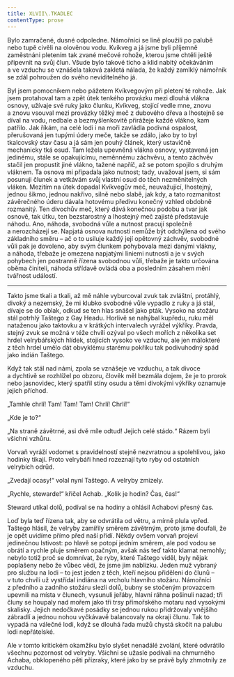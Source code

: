 ```yaml
---
title: XLVII\.TKADLEC
contentType: prose
---
```


Bylo zamračené, dusné odpoledne. Námořníci se líně ploužili po palubě nebo tupě civěli na olověnou vodu. Kvíkveg a já jsme byli příjemně zaměstnáni pletením tak zvané mečové rohože, kterou jsme chtěli ještě připevnit na svůj člun. Všude bylo takové ticho a klid nabitý očekáváním a ve vzduchu se vznášela taková zakletá nálada, že každý zamlklý námořník se zdál pohroužen do svého neviditelného já.

Byl jsem pomocníkem nebo pážetem Kvíkvegovým při pletení té rohože. Jak jsem protahoval tam a zpět útek tenkého provázku mezi dlouhá vlákna osnovy, užívaje své ruky jako člunku, Kvíkveg, stojící vedle mne, znovu a znovu vsouval mezi provázky těžký meč z dubového dřeva a lhostejně se díval na vodu, nedbale a bezmyšlenkovitě přirážeje každé vlákno, kam patřilo. Jak říkám, na celé lodi i na moři zavládla podivná ospalost, přerušovaná jen tupými údery meče, takže se zdálo, jako by to byl tkalcovský stav času a já sám jen pouhý článek, který ustavičně mechanicky tká osud. Tam ležela upevněná vlákna osnovy, vystavená jen jedinému, stále se opakujícímu, neměnnému záchvěvu, a tento záchvěv stačil jen propustit jiné vlákno, tažené napříč, až se potom spojilo s druhým vláknem. Ta osnova mi připadala jako nutnost; tady, uvažoval jsem, si sám posunuji člunek a vetkávám svůj vlastní osud do těch nezměnitelných vláken. Mezitím na útek dopadal Kvíkvegův meč, neuvažující, lhostejný, jednou šikmo, jednou nakřivo, silně nebo slabě, jak kdy, a tato rozmanitost závěrečného úderu dávala hotovému předivu konečný vzhled obdobně rozmanitý. Ten divochův meč, který dává konečnou podobu a tvar jak osnově, tak útku, ten bezstarostný a lhostejný meč zajisté představuje náhodu. Ano, náhoda, svobodná vůle a nutnost pracují společně a nerozcházejí se. Napjatá osnova nutnosti nemůže být odchýlena od svého základního směru – ač o to usiluje každý její opětovný záchvěv, svobodné vůli pak je dovoleno, aby svým člunkem pohybovala mezi danými vlákny, a náhoda, třebaže je omezena napjatými liniemi nutnosti a je v svých pohybech jen postranně řízena svobodnou vůlí, třebaže je takto určována oběma činiteli, náhoda střídavě ovládá oba a posledním zásahem mění tvářnost událostí.

* * *

Takto jsme tkali a tkali, až mě náhle vyburcoval zvuk tak zvláštní, protáhlý, divoký a nezemský, že mi klubko svobodné vůle vypadlo z ruky a já stál, dívaje se do oblak, odkud se ten hlas snášel jako pták. Vysoko na stožáru stál potrhlý Taštego z Gay Headu. Horlivě se nahýbal kupředu, ruku měl nataženou jako taktovku a v krátkých intervalech vyrážel výkřiky. Pravda, stejný zvuk se možná v téže chvíli ozýval po všech mořích z několika set hrdel velrybářských hlídek, stojících vysoko ve vzduchu, ale jen málokteré z těch hrdel umělo dát obvyklému starému pokřiku tak podivuhodný spád jako indián Taštego.

Když tak stál nad námi, zpola se vznášeje ve vzduchu, a tak divoce a dychtivě se rozhlížel po obzoru, člověk měl bezmála dojem, že je to prorok nebo jasnovidec, který spatřil stíny osudu a těmi divokými výkřiky oznamuje jejich příchod.

„Tamhle chrlí! Tam! Tam! Tam! Chrlí! Chrlí!“

„Kde je to?“

„Na straně závětrné, asi dvě míle odtud! Jejich celé stádo.“ Rázem byli všichni vzhůru.

Vorvaň vyráží vodomet s pravidelností stejně nezvratnou a spolehlivou, jako hodinky tikají. Proto velrybáři hned rozeznají tyto ryby od ostatních velrybích odrůd.

„Zvedají ocasy!“ volal nyní Taštego. A velryby zmizely.

„Rychle, stewarde!“ křičel Achab. „Kolik je hodin? Čas, čas!“

Steward utíkal dolů, podíval se na hodiny a ohlásil Achabovi přesný čas.

Loď byla teď řízena tak, aby se odvrátila od větru, a mírně plula vpřed. Taštego hlásil, že velryby zamířily směrem závětrným, proto jsme doufali, že je opět uvidíme přímo před naší přídí. Někdy ovšem vorvaň projeví jedinečnou lstivost: po hlavě se potopí jedním směrem, ale pod vodou se obrátí a rychle pluje směrem opačným, avšak nás teď takto klamat nemohly; nebylo totiž proč se domnívat, že ryby, které Taštego viděl, byly nějak poplašeny nebo že vůbec vědí, že jsme jim nablízku. Jeden muž vybraný pro službu na lodi – to jest jeden z těch, kteří nejsou přiděleni do člunů – v tuto chvíli už vystřídal indiána na vrcholu hlavního stožáru. Námořníci z předního a zadního stožáru slezli dolů, bubny se stočeným provazcem upevnili na místa v člunech, vysunuli jeřáby, hlavní ráhna pošinuli nazad; tři čluny se houpaly nad mořem jako tři trsy přímořského motaru nad vysokými skalisky. Jejich nedočkavé posádky se jednou rukou přidržovaly vnějšího zábradlí a jednou nohou vyčkávavě balancovaly na okraji člunu. Tak to vypadá na válečné lodi, když se dlouhá řada mužů chystá skočit na palubu lodi nepřátelské.

Ale v tomto kritickém okamžiku bylo slyšet nenadálé zvolání, které odvrátilo všechnu pozornost od velryby. Všichni se užasle podívali na chmurného Achaba, obklopeného pěti přízraky, které jako by se právě byly zhmotnily ze vzduchu.
